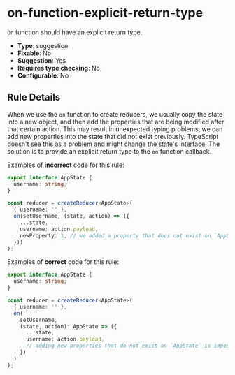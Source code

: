 # on-function-explicit-return-type

`On` function should have an explicit return type.

- **Type**: suggestion
- **Fixable**: No
- **Suggestion**: Yes
- **Requires type checking**: No
- **Configurable**: No

<!-- Everything above this generated, do not edit -->
<!-- MANUAL-DOC:START -->

## Rule Details

When we use the `on` function to create reducers, we usually copy the state into a new object, and then add the properties that are being modified after that certain action. This may result in unexpected typing problems, we can add new properties into the state that did not exist previously. TypeScript doesn't see this as a problem and might change the state's interface. The solution is to provide an explicit return type to the `on` function callback.

Examples of **incorrect** code for this rule:

<ngrx-code-example>

```ts
export interface AppState {
  username: string;
}

const reducer = createReducer<AppState>(
  { username: '' },
  on(setUsername, (state, action) => ({
    ...state,
    username: action.payload,
    newProperty: 1, // we added a property that does not exist on `AppState`, and TS won't catch this problem
  }))
);
```

</ngrx-code-example>

Examples of **correct** code for this rule:

<ngrx-code-example>

```ts
export interface AppState {
  username: string;
}

const reducer = createReducer<AppState>(
  { username: '' },
  on(
    setUsername,
    (state, action): AppState => ({
      ...state,
      username: action.payload,
      // adding new properties that do not exist on `AppState` is impossible, as the function return type is explicitly stated
    })
  )
);
```

</ngrx-code-example>
